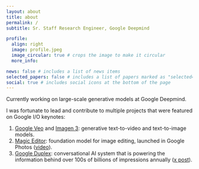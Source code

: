```yaml
---
layout: about
title: about
permalink: /
subtitle: Sr. Staff Research Engineer, Google Deepmind

profile:
  align: right
  image: profile.jpeg
  image_circular: true # crops the image to make it circular
  more_info:

news: false # includes a list of news items
selected_papers: false # includes a list of papers marked as "selected={true}"
social: true # includes social icons at the bottom of the page
---
```


Currently working on large-scale generative models at Google Deepmind.

I was fortunate to lead and contribute to multiple projects that were featured on Google I/O keynotes:
1. [Google Veo](https://deepmind.google/technologies/veo/) and [Imagen 3](https://deepmind.google/technologies/imagen-3/): generative text-to-video and text-to-image models.
2. [Magic Editor](https://blog.google/products/photos/google-photos-magic-editor-pixel-io-2023/): foundation model for image editing, launched in Google Photos ([video](https://youtu.be/cNfINi5CNbY?t=471)).
3. [Google Duplex](https://research.google/blog/google-duplex-an-ai-system-for-accomplishing-real-world-tasks-over-the-phone/): conversational AI system that is powering the information behind over 100s of billions of impressions annually ([x post](https://twitter.com/Google/status/1662228490387705861)).

